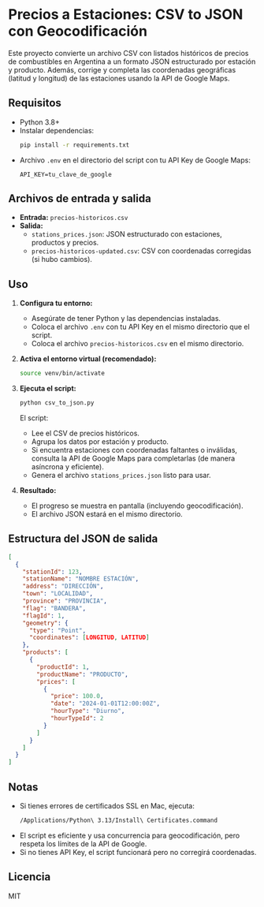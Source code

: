 # Precios a Estaciones: CSV to JSON con Geocodificación

Este proyecto convierte un archivo CSV con listados históricos de precios de combustibles en Argentina a un formato JSON estructurado por estación y producto. Además, corrige y completa las coordenadas geográficas (latitud y longitud) de las estaciones usando la API de Google Maps.

## Requisitos

- Python 3.8+
- Instalar dependencias:
  ```bash
  pip install -r requirements.txt
  ```
- Archivo `.env` en el directorio del script con tu API Key de Google Maps:
  ```env
  API_KEY=tu_clave_de_google
  ```

## Archivos de entrada y salida

- **Entrada:** `precios-historicos.csv`
- **Salida:**
  - `stations_prices.json`: JSON estructurado con estaciones, productos y precios.
  - `precios-historicos-updated.csv`: CSV con coordenadas corregidas (si hubo cambios).

## Uso

1. **Configura tu entorno:**
   - Asegúrate de tener Python y las dependencias instaladas.
   - Coloca el archivo `.env` con tu API Key en el mismo directorio que el script.
   - Coloca el archivo `precios-historicos.csv` en el mismo directorio.

2. **Activa el entorno virtual (recomendado):**
   ```bash
   source venv/bin/activate
   ```

3. **Ejecuta el script:**
   ```bash
   python csv_to_json.py
   ```

   El script:
   - Lee el CSV de precios históricos.
   - Agrupa los datos por estación y producto.
   - Si encuentra estaciones con coordenadas faltantes o inválidas, consulta la API de Google Maps para completarlas (de manera asíncrona y eficiente).
   - Genera el archivo `stations_prices.json` listo para usar.

3. **Resultado:**
   - El progreso se muestra en pantalla (incluyendo geocodificación).
   - El archivo JSON estará en el mismo directorio.

## Estructura del JSON de salida

```json
[
  {
    "stationId": 123,
    "stationName": "NOMBRE ESTACIÓN",
    "address": "DIRECCIÓN",
    "town": "LOCALIDAD",
    "province": "PROVINCIA",
    "flag": "BANDERA",
    "flagId": 1,
    "geometry": {
      "type": "Point",
      "coordinates": [LONGITUD, LATITUD]
    },
    "products": [
      {
        "productId": 1,
        "productName": "PRODUCTO",
        "prices": [
          {
            "price": 100.0,
            "date": "2024-01-01T12:00:00Z",
            "hourType": "Diurno",
            "hourTypeId": 2
          }
        ]
      }
    ]
  }
]
```

## Notas
- Si tienes errores de certificados SSL en Mac, ejecuta:
  ```bash
  /Applications/Python\ 3.13/Install\ Certificates.command
  ```
- El script es eficiente y usa concurrencia para geocodificación, pero respeta los límites de la API de Google.
- Si no tienes API Key, el script funcionará pero no corregirá coordenadas.

## Licencia
MIT
